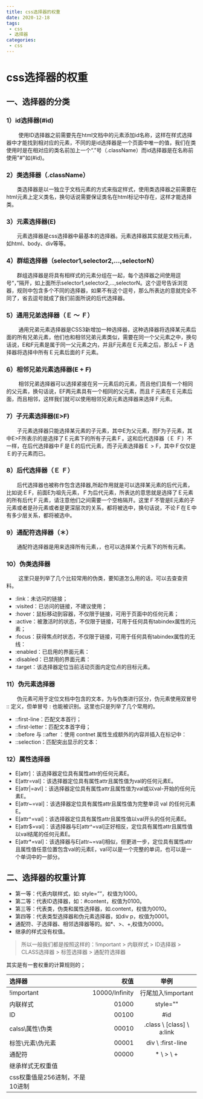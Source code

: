 ```yaml
---
title: css选择器的权重
date: 2020-12-18
tags:
 - css
 - 选择器
categories: 
 - css
---
```


# css选择器的权重

## 一、选择器的分类

###  **1）id选择器(#id)**

&emsp;&emsp; 使用ID选择器之前需要先在html文档中的元素添加id名称，这样在样式选择器中才能找到相对应的元素，不同的是id选择器是一个页面中唯一的值，我们在类使用时是在相对应的类名前加上一个“.”号（.className）而id选择器是在名称前使用"#"如(#id)。

### **2）类选择器（.className）**
&emsp;&emsp;类选择器是以一独立于文档元素的方式来指定样式，使用类选择器之前需要在html元素上定义类名，换句话说需要保证类名在html标记中存在，这样才能选择类。

###    **3）元素选择器(E)**
&emsp;&emsp;元素选择器是css选择器中最基本的选择器。元素选择器其实就是文档元素，如html、body、div等等。

###     **4）群组选择器（selector1,selector2,...,selectorN）**
&emsp;&emsp;群组选择器是将具有相样式的元素分组在一起，每个选择器之间使用逗号“，”隔开，如上面所示selector1,selector2,...,selectorN。这个逗号告诉浏览器，规则中包含多个不同的选择器，如果不有这个逗号，那么所表达的意就完全不同了，省去逗号就成了我们前面所说的后代选择器。

### 5）**通用兄弟选择器（Ｅ 〜 Ｆ）**
&emsp;&emsp; 通用兄弟元素选择器是CSS3新增加一种选择器，这种选择器将选择某元素后面的所有兄弟元素，他们也和相邻兄弟元素类似，需要在同一个父元素之中，换句话说，E和F元素是属于同一父元素之内，并且F元素在Ｅ元素之后，那么E ~ F 选择器将选择中所有Ｅ元素后面的Ｆ元素。

### **6）相邻兄弟元素选择器(E + F)**
&emsp;&emsp;  相邻兄弟选择器可以选择紧接在另一元素后的元素，而且他们具有一个相同的父元素，换句话说，EF两元素具有一个相同的父元素，而且Ｆ元素在Ｅ元素后面，而且相邻，这样我们就可以使用相邻兄弟元素选择器来选择Ｆ元素。

### **7）子元素选择器(E>F)**
&emsp;&emsp;子元素选择器只能选择某元素的子元素，其中E为父元素，而F为子元素，其中E>F所表示的是选择了Ｅ元素下的所有子元素Ｆ。这和后代选择器（Ｅ Ｆ）不一样，在后代选择器中Ｆ是Ｅ的后代元素，而子元素选择器Ｅ > F，其中Ｆ仅仅是Ｅ的子元素而已。

### **8）后代选择器（Ｅ Ｆ）**
&emsp;&emsp;后代选择器也被称作包含选择器,所起作用就是可以选择某元素的后代元素，比如说:E F，前面E为祖先元素，Ｆ为后代元素，所表达的意思就是选择了Ｅ元素的所有后代Ｆ元素，请注意他们之间需要一个空格隔开。这里Ｆ不管是E元素的子元素或者是孙元素或者是更深层次的关系，都将被选中，换句话说，不论Ｆ在Ｅ中有多少层关系，都将被选中。

### **9）通配符选择器（＊）**
&emsp;&emsp;通配符选择器是用来选择所有元素，，也可以选择某个元素下的所有元素。

### **10）伪类选择器**
&emsp;&emsp; 这里只是列举了几个比较常用的伪类，要知道怎么用的话，可以去查查资料。
* :link：未访问的链接；
* :visited：已访问的链接，不建议使用；
* :hover：鼠标移动到容器，不仅限于链接，可用于页面中的任何元素；
* :active：被激活时的状态，不仅限于链接，可用于任何具有tabindex属性的元素；
* :focus：获得焦点时状态，不仅限于链接，可用于任何具有tabindex属性的无线：
* :enabled：已启用的界面元素：
* :disabled：已禁用的界面元素：
* :target：该选择器定位当前活动页面内定位点的目标元素。

### **11）伪元素选择器**
 &emsp;&emsp;伪元素可用于定位文档中包含的文本，为与伪类进行区分，伪元素使用双冒号 :: 定义，但单冒号 : 也能被识别。这里也只是列举了几个常用的。
* ::first-line：匹配文本首行；
* ::first-letter：匹配文本首字母；
* ::before 与 ::after ：使用 contnet 属性生成额外的内容并插入在标记中：
* ::selection：匹配突出显示的文本：

### **12）属性选择器**
* E[attr]：该选择器定位具有属性attr的任何元素E。
* E[attr=val]：该选择器定位具有属性attr且属性值为val的任何元素E。
* E[attr|=avl]：该选择器定位具有属性attr且属性值为val或以val-开始的任何元素E。
* E[attr~=val]：该选择器定位具有属性attr且属性值为完整单词 val 的任何元素E。
* E[attr^=val]：该选择器定位具有属性attr且属性值以val开头的任何元素E。
* E[attr$=val]：该选择器与E[attr^=val]正好相反，定位具有属性attr且属性值以val结尾的任何元素E。
* E[attr*=val]：该选择器与E[attr~=val]相似，但更进一步，定位具有属性attr且属性值任意位置包含val的元素E，val可以是一个完整的单词，也可以是一个单词中的一部分。

 

## 二、选择器的权重计算

* 第一等：代表内联样式，如: style=””，权值为1000。
* 第二等：代表ID选择器，如：#content，权值为0100。
* 第三等：代表类，伪类和属性选择器，如.content，权值为0010。
* 第四等：代表类型选择器和伪元素选择器，如div p，权值为0001。
* 通配符、子选择器、相邻选择器等的。如*、>、+,权值为0000。
* 继承的样式没有权值。

> 所以一般我们都是按照这样的：!important > 内联样式 > ID选择器 > CLASS选择器 > 标签选择器 > 通配符选择器

其实是有一套权重的计算规则的；

| 选择器 | 权值 | 举例 |
| :-----| ----: | :----: | 
| !important | 10000/Infinity |行尾加入!important|
| 内联样式 | 01000 |style=""|
| ID | 00100 |#id|
| calss\属性\伪类 | 00010 |.class \ [class] \ a:link|
| 标签\元素\伪元素 | 00001 |div \ :first-line|
| 通配符 | 00000 |* \ > \ +|
| 继承样式无权重值|  ||
| css权重值是256进制，不是10进制 |  ||

